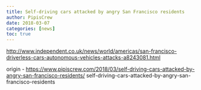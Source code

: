 ```yaml
---
title: Self-driving cars attacked by angry San Francisco residents
author: PipisCrew
date: 2018-03-07
categories: [news]
toc: true
---
```


http://www.independent.co.uk/news/world/americas/san-francisco-driverless-cars-autonomous-vehicles-attacks-a8243081.html

origin - https://www.pipiscrew.com/2018/03/self-driving-cars-attacked-by-angry-san-francisco-residents/ self-driving-cars-attacked-by-angry-san-francisco-residents